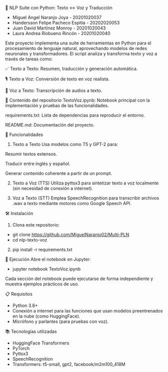🧠 NLP Suite con Python: Texto ↔ Voz y Traducción
- Miguel Angel Naranjo Joya - 20201020037
- Handersson Felipe Pacheco Espitia - 20202020053
- Juan David Martínez Monroy - 20201020043
- Laura Andrea Riobueno Rincón - 20201020040

Este proyecto implementa una suite de herramientas en Python para el procesamiento de lenguaje natural, aprovechando modelos de redes neuronales y transformadores. El script analiza y transforma texto y voz a través de tareas como:

✅ Texto a Texto: Resumen, traducción y generación automática.

🎙 Texto a Voz: Conversión de texto en voz realista.

📝 Voz a Texto: Transcripción de audios a texto.

📂 Contenido del repositorio
TextoVoz.ipynb: Notebook principal con la implementación y pruebas de las funcionalidades.

requirements.txt: Lista de dependencias para reproducir el entorno.

README.md: Documentación del proyecto.

🚀 Funcionalidades
1. Texto a Texto
Usa modelos como T5 y GPT-2 para:

Resumir textos extensos.

Traducir entre inglés y español.

Generar contenido coherente a partir de un prompt.

2. Texto a Voz (TTS)
Utiliza pyttsx3 para sintetizar texto a voz localmente (sin necesidad de conexión a internet).

3. Voz a Texto (STT)
Emplea SpeechRecognition para transcribir archivos .wav a texto mediante motores como Google Speech API.

🛠 Instalación
1. Clona este repositorio:
- git clone https://github.com/MiguelNaranjo02/Multi-PLN
- cd nlp-texto-voz
  
2. pip install -r requirements.txt

🧪 Ejecución
Abre el notebook en Jupyter:

- jupyter notebook TextoVoz.ipynb

Cada sección del notebook puede ejecutarse de forma independiente y muestra ejemplos prácticos de uso.

📋 Requisitos
- Python 3.8+
- Conexión a internet para las funciones que usan modelos preentrenados en la nube (como HuggingFace).
- Micrófono y parlantes (para pruebas con voz).

📚 Tecnologías utilizadas
- HuggingFace Transformers
- PyTorch
- Pyttsx3
- SpeechRecognition
- Transformers: t5-small, gpt2, facebook/m2m100_418M

